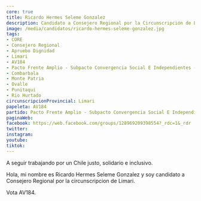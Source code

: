 ```yaml
---
core: true
title: Ricardo Hermes Seleme Gonzalez
description: Candidato a Consejero Regional por la Circunscripción de Limari
image: /media/candidatos/ricardo-hermes-seleme-gonzalez.jpg
tags:
- CORE
- Consejero Regional
- Apruebo Dignidad
- Limari
- AV184
- Pacto Frente Amplio - Subpacto Convergencia Social E Independientes - Convergencia Social
- Combarbala
- Monte Patria
- Ovalle
- Punitaqui
- Rio Hurtado
circunscripcionProvincial: Limari
papeleta: AV184
partido: Pacto Frente Amplio - Subpacto Convergencia Social E Independientes - Convergencia Social
paginaWeb:
facebook: https://web.facebook.com/groups/128969209398554?_rdc=1&_rdr
twitter:
instagram:
youtube:
tiktok:
---
```


A seguir trabajando por un Chile justo, solidario e inclusivo.

Hola, mi nombre es Ricardo Hermes Seleme Gonzalez y soy candidato a Consejero Regional por la circunscripcion de Limari.

Vota AV184.
